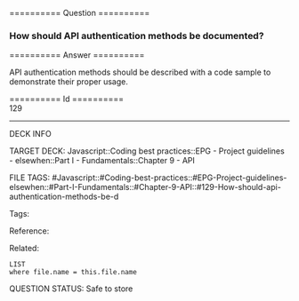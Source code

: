 ========== Question ==========  

### How should API authentication methods be documented?  

========== Answer ==========  

API authentication methods should be described with a code sample to demonstrate their proper usage.

========== Id ==========  
129

---

DECK INFO

TARGET DECK: Javascript::Coding best practices::EPG - Project guidelines - elsewhen::Part I - Fundamentals::Chapter 9 - API

FILE TAGS: #Javascript::#Coding-best-practices::#EPG-Project-guidelines-elsewhen::#Part-I-Fundamentals::#Chapter-9-API::#129-How-should-api-authentication-methods-be-d

Tags:

Reference:

Related:

```dataview
LIST
where file.name = this.file.name
````
QUESTION STATUS: Safe to store
